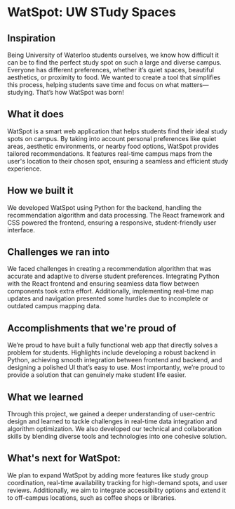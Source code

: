 # WatSpot: UW STudy Spaces

## Inspiration
Being University of Waterloo students ourselves, we know how difficult it can be to find the perfect study spot on such a large and diverse campus. Everyone has different preferences, whether it’s quiet spaces, beautiful aesthetics, or proximity to food. We wanted to create a tool that simplifies this process, helping students save time and focus on what matters—studying. That’s how WatSpot was born!

## What it does
WatSpot is a smart web application that helps students find their ideal study spots on campus. By taking into account personal preferences like quiet areas, aesthetic environments, or nearby food options, WatSpot provides tailored recommendations. It features real-time campus maps from the user's location to their chosen spot, ensuring a seamless and efficient study experience.

## How we built it
We developed WatSpot using Python for the backend, handling the recommendation algorithm and data processing. The React framework and CSS powered the frontend, ensuring a responsive, student-friendly user interface. 

## Challenges we ran into
We faced challenges in creating a recommendation algorithm that was accurate and adaptive to diverse student preferences. Integrating Python with the React frontend and ensuring seamless data flow between components took extra effort. Additionally, implementing real-time map updates and navigation presented some hurdles due to incomplete or outdated campus mapping data.

## Accomplishments that we're proud of
We’re proud to have built a fully functional web app that directly solves a problem for students. Highlights include developing a robust backend in Python, achieving smooth integration between frontend and backend, and designing a polished UI that’s easy to use. Most importantly, we’re proud to provide a solution that can genuinely make student life easier.

## What we learned
Through this project, we gained a deeper understanding of user-centric design and learned to tackle challenges in real-time data integration and algorithm optimization. We also developed our technical and collaboration skills by blending diverse tools and technologies into one cohesive solution.

## What's next for WatSpot: 
We plan to expand WatSpot by adding more features like study group coordination, real-time availability tracking for high-demand spots, and user reviews. Additionally, we aim to integrate accessibility options and extend it to off-campus locations, such as coffee shops or libraries.



